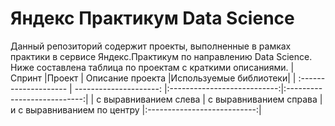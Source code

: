 # Яндекс Практикум Data Science
Данный репозиторий содержит проекты, выполненные в рамках практики в сервисе Яндекс.Практикум по направлению Data Science. Ниже составлена таблица по проектам с краткими описаниями.
| Спринт              |Проект           | Описание проекта                     |Используемые библиотеки|
| :-------------------- | ---------------------: |:---------------------------:|:---------------------------:|
| с выравниванием слева | с выравниванием справа | и с выравниванием по центру |:---------------------------:|
